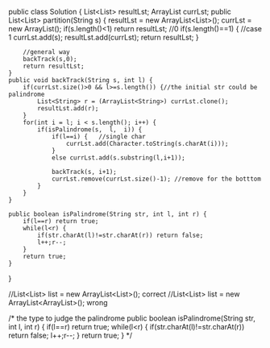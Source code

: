 public class Solution {
    List<List<String>> resultLst;
	    ArrayList<String> currLst;
    public List<List<String>> partition(String s) {
        resultLst = new ArrayList<List<String>>();
	    currLst = new ArrayList<String>();
        if(s.length()<1) return resultLst;  //0
        if(s.length()==1) {       //case 1
            currLst.add(s);
            resultLst.add(currLst);
            return resultLst;
        }
        
        //general way
        backTrack(s,0);
	    return resultLst;
    }
    public void backTrack(String s, int l) {
        if(currLst.size()>0 && l>=s.length()) {//the initial str could be palindrome
	        List<String> r = (ArrayList<String>) currLst.clone();
	        resultLst.add(r);
        }
        for(int i = l; i < s.length(); i++) {
            if(isPalindrome(s,  l,  i)) {
                if(l==i) {   //single char
                    currLst.add(Character.toString(s.charAt(i)));
                }
                else currLst.add(s.substring(l,i+1));
                
                backTrack(s, i+1);
                currLst.remove(currLst.size()-1); //remove for the botttom
            }
        }
    }
    
    public boolean isPalindrome(String str, int l, int r) {
        if(l==r) return true;
        while(l<r) {
            if(str.charAt(l)!=str.charAt(r)) return false;
            l++;r--;
        }
        return true;
    }
}



//List<List<String>> list = new ArrayList<List<String>>(); correct
//List<List<String>> list = new ArrayList<ArrayList<String>>(); wrong

/* the type to judge the palindrome
public boolean isPalindrome(String str, int l, int r) {
        if(l==r) return true;
        while(l<r) {
            if(str.charAt(l)!=str.charAt(r)) return false;
            l++;r--;
        }
        return true;
    }
*/
